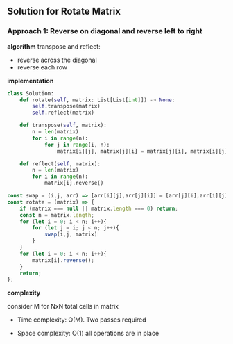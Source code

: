 ## Solution for Rotate Matrix

### Approach 1: Reverse on diagonal and reverse left to right

**algorithm**
transpose and reflect:
- reverse across the diagonal
- reverse each row


**implementation**

```python
class Solution:
    def rotate(self, matrix: List[List[int]]) -> None:
        self.transpose(matrix)
        self.reflect(matrix)

    def transpose(self, matrix):
        n = len(matrix)
        for i in range(n):
            for j in range(i, n):
                matrix[i][j], matrix[j][i] = matrix[j][i], matrix[i][j]

    def reflect(self, matrix):
        n = len(matrix)
        for i in range(n):
            matrix[i].reverse()
```

```javascript
const swap = (i,j, arr) => [arr[i][j],arr[j][i]] = [arr[j][i],arr[i][j]];
const rotate = (matrix) => {
    if (matrix === null || matrix.length === 0) return;
    const n = matrix.length;
    for (let i = 0; i < n; i++){
        for (let j = i; j < n; j++){
            swap(i,j, matrix)
        }
    }
    for (let i = 0; i < n; i++){
        matrix[i].reverse();
    }
    return;
};
```

**complexity**

consider M for NxN total cells in matrix
- Time complexity: O(M). Two passes required

- Space complexity: O(1) all operations are in place
